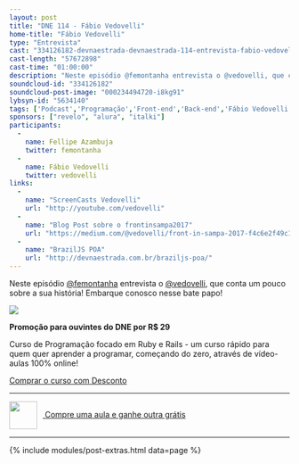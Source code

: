 ```yaml
---
layout: post
title: "DNE 114 - Fábio Vedovelli"
home-title: "Fábio Vedovelli"
type: "Entrevista"
cast: "334126182-devnaestrada-devnaestrada-114-entrevista-fabio-vedovelli.mp3"
cast-length: "57672898"
cast-time: "01:00:00"
description: "Neste episódio @femontanha entrevista o @vedovelli, que conta um pouco sobre a sua história! Embarque conosco nesse bate papo!"
soundcloud-id: "334126182"
soundcloud-post-image: "000234494720-i8kg91"
lybsyn-id: "5634140"
tags: ['Podcast','Programação','Front-end','Back-end','Fábio Vedovelli','PHP', 'VueJS', 'Entrevista']
sponsors: ["revelo", "alura", "italki"]
participants:
  -
    name: Fellipe Azambuja
    twitter: femontanha
  -
    name: Fábio Vedovelli
    twitter: vedovelli
links:
  -
    name: "ScreenCasts Vedovelli"
    url: "http://youtube.com/vedovelli"
  -
    name: "Blog Post sobre o frontinsampa2017"
    url: "https://medium.com/@vedovelli/front-in-sampa-2017-f4c6e2f49c17"
  -
    name: "BrazilJS POA"
    url: "http://devnaestrada.com.br/braziljs-poa/"
---
```


Neste episódio [@femontanha](https://twitter.com/femontanha) entrevista o [@vedovelli](https://twitter.com/vedovelli), que conta um pouco sobre a sua história! Embarque conosco nesse bate papo!

<a href="https://www.lucascaton.com.br/dne">
  <img src="http://udemy-images.udemy.com/course/480x270/951938_7546_2.jpg" />
</a>

**Promoção para ouvintes do DNE por R$ 29**

Curso de Programação focado em Ruby e Rails - um curso rápido para quem quer aprender a programar, começando do zero, através de vídeo-aulas 100% online!

<a href="https://www.lucascaton.com.br/dne" class="btn">Comprar o curso com Desconto</a>

---

<a href="http://go.italki.com/devnaestrada">
  <img src="http://www.italki.com/static/svg/landing-logo.svg" width="50" style="vertical-align:middle; margin-right: 10px" />
  Compre uma aula e ganhe outra grátis
</a>

---

{% include modules/post-extras.html data=page %}
